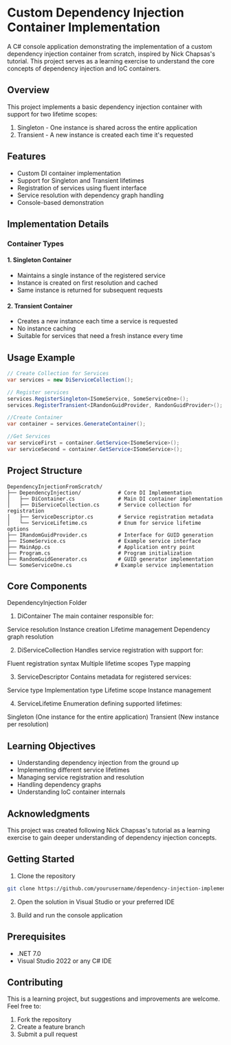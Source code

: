 # Custom Dependency Injection Container Implementation

A C# console application demonstrating the implementation of a custom dependency injection container from scratch, inspired by Nick Chapsas's tutorial. This project serves as a learning exercise to understand the core concepts of dependency injection and IoC containers.

## Overview

This project implements a basic dependency injection container with support for two lifetime scopes:
1. Singleton - One instance is shared across the entire application
2. Transient - A new instance is created each time it's requested

## Features

- Custom DI container implementation
- Support for Singleton and Transient lifetimes
- Registration of services using fluent interface
- Service resolution with dependency graph handling
- Console-based demonstration

## Implementation Details

### Container Types

#### 1. Singleton Container
- Maintains a single instance of the registered service
- Instance is created on first resolution and cached
- Same instance is returned for subsequent requests

#### 2. Transient Container
- Creates a new instance each time a service is requested
- No instance caching
- Suitable for services that need a fresh instance every time

## Usage Example

```csharp
// Create Collection for Services
var services = new DiServiceCollection();

// Register services
services.RegisterSingleton<ISomeService, SomeServiceOne>();
services.RegisterTransient<IRandonGuidProvider, RandonGuidProvider>();

//Create Container
var container = services.GenerateContainer();

//Get Services
var serviceFirst = container.GetService<ISomeService>();
var serviceSecond = container.GetService<ISomeService>();
```

## Project Structure

```
DependencyInjectionFromScratch/
├── DependencyInjection/            # Core DI Implementation
│   ├── DiContainer.cs              # Main DI container implementation
│   ├── DiServiceCollection.cs      # Service collection for registration
│   ├── ServiceDescriptor.cs        # Service registration metadata
│   └── ServiceLifetime.cs          # Enum for service lifetime options
├── IRandomGuidProvider.cs          # Interface for GUID generation
├── ISomeService.cs                 # Example service interface
├── MainApp.cs                      # Application entry point
├── Program.cs                      # Program initialization
├── RandomGuidGenerator.cs          # GUID generator implementation
└── SomeServiceOne.cs              # Example service implementation
```

## Core Components
DependencyInjection Folder
1. DiContainer
The main container responsible for:

Service resolution
Instance creation
Lifetime management
Dependency graph resolution

2. DiServiceCollection
Handles service registration with support for:

Fluent registration syntax
Multiple lifetime scopes
Type mapping

3. ServiceDescriptor
Contains metadata for registered services:

Service type
Implementation type
Lifetime scope
Instance management

4. ServiceLifetime
Enumeration defining supported lifetimes:

Singleton (One instance for the entire application)
Transient (New instance per resolution)

## Learning Objectives

- Understanding dependency injection from the ground up
- Implementing different service lifetimes
- Managing service registration and resolution
- Handling dependency graphs
- Understanding IoC container internals

## Acknowledgments

This project was created following Nick Chapsas's tutorial as a learning exercise to gain deeper understanding of dependency injection concepts.

## Getting Started

1. Clone the repository
```bash
git clone https://github.com/yourusername/dependency-injection-implementation.git
```

2. Open the solution in Visual Studio or your preferred IDE

3. Build and run the console application

## Prerequisites

- .NET 7.0
- Visual Studio 2022 or any C# IDE

## Contributing

This is a learning project, but suggestions and improvements are welcome. Feel free to:
1. Fork the repository
2. Create a feature branch
3. Submit a pull request
